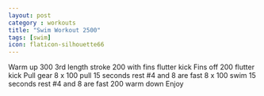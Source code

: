```yaml
---
layout: post
category : workouts
title: "Swim Workout 2500"
tags: [swim]
icon: flaticon-silhouette66
---
```

Warm up 300 3rd length stroke
200 with fins flutter kick
Fins off
200 flutter kick
Pull gear
8 x 100 pull 15 seconds rest
#4 and 8 are fast
8 x 100 swim 15 seconds rest
#4 and 8 are fast 
200 warm down
Enjoy
